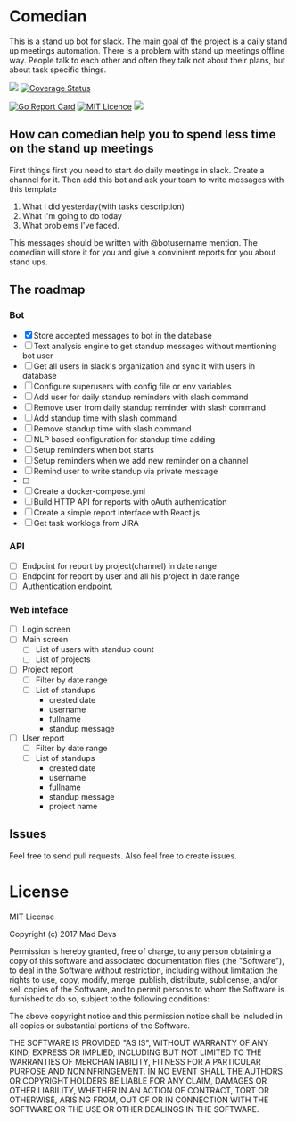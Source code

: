 # Comedian

This is a stand up bot for slack. 
The main goal of the project is a daily stand up meetings automation. There is a problem with stand up meetings offline way. People talk to each other and often they talk not about their plans, but about task specific things.

![](https://travis-ci.org/maddevsio/comedian.svg?branch=master)
[![Coverage Status](https://coveralls.io/repos/github/maddevsio/comedian/badge.svg)](https://coveralls.io/github/maddevsio/comedian)

[![Go Report Card](https://goreportcard.com/badge/github.com/maddevsio/comedian)](https://goreportcard.com/report/github.com/maddevsio/comedian)
[![MIT Licence](https://badges.frapsoft.com/os/mit/mit.svg?v=103)](https://opensource.org/licenses/mit-license.php)
[![](https://godoc.org/github.com/maddevsio/comedian?status.svg)](https://godoc.org/github.com/maddevsio/comedian)

## How can comedian help you to spend less time on the stand up meetings

First things first you need to start do daily meetings in slack. Create a channel for it. Then add this bot and ask your team to write messages with this template

1. What I did yesterday(with tasks description)
2. What I'm going to do today
3. What problems I've faced.

This messages should be written with @botusername mention. The comedian will store it for you and give a convinient reports for you about stand ups.
## The roadmap

### Bot

- [x] Store accepted messages to bot in the database
- [ ] Text analysis engine to get standup messages without mentioning bot user
- [ ] Get all users in slack's organization and sync it with users in database
- [ ] Configure superusers with config file or env variables
- [ ] Add user for daily standup reminders with slash command
- [ ] Remove user from daily standup reminder with slash command
- [ ] Add standup time with slash command
- [ ] Remove standup time with slash command
- [ ] NLP based configuration for standup time adding
- [ ] Setup reminders when bot starts
- [ ] Setup reminders when we add new reminder on a channel
- [ ] Remind user to write standup via private message
- [ ] 
- [ ] Create a docker-compose.yml
- [ ] Build HTTP API for reports with oAuth authentication
- [ ] Create a simple report interface with React.js
- [ ] Get task worklogs from JIRA

### API

- [ ] Endpoint for report by project(channel) in date range
- [ ] Endpoint for report by user and all his project in date range
- [ ] Authentication endpoint.

### Web inteface

- [ ] Login screen
- [ ] Main screen
  - [ ] List of users with standup count
  - [ ] List of projects
- [ ] Project report
    - [ ] Filter by date range
    - [ ] List of standups
      - created date
      - username
      - fullname
      - standup message
- [ ] User report
    - [ ] Filter by date range
    - [ ] List of standups
      - created date
      - username
      - fullname
      - standup message
      - project name

## Issues

Feel free to send pull requests. Also feel free to create issues.

# License
MIT License

Copyright (c) 2017 Mad Devs

Permission is hereby granted, free of charge, to any person obtaining a copy of this software and associated documentation files (the "Software"), to deal in the Software without restriction, including without limitation the rights to use, copy, modify, merge, publish, distribute, sublicense, and/or sell copies of the Software, and to permit persons to whom the Software is furnished to do so, subject to the following conditions:

The above copyright notice and this permission notice shall be included in all copies or substantial portions of the Software.

THE SOFTWARE IS PROVIDED "AS IS", WITHOUT WARRANTY OF ANY KIND, EXPRESS OR IMPLIED, INCLUDING BUT NOT LIMITED TO THE WARRANTIES OF MERCHANTABILITY, FITNESS FOR A PARTICULAR PURPOSE AND NONINFRINGEMENT. IN NO EVENT SHALL THE AUTHORS OR COPYRIGHT HOLDERS BE LIABLE FOR ANY CLAIM, DAMAGES OR OTHER LIABILITY, WHETHER IN AN ACTION OF CONTRACT, TORT OR OTHERWISE, ARISING FROM, OUT OF OR IN CONNECTION WITH THE SOFTWARE OR THE USE OR OTHER DEALINGS IN THE SOFTWARE.
